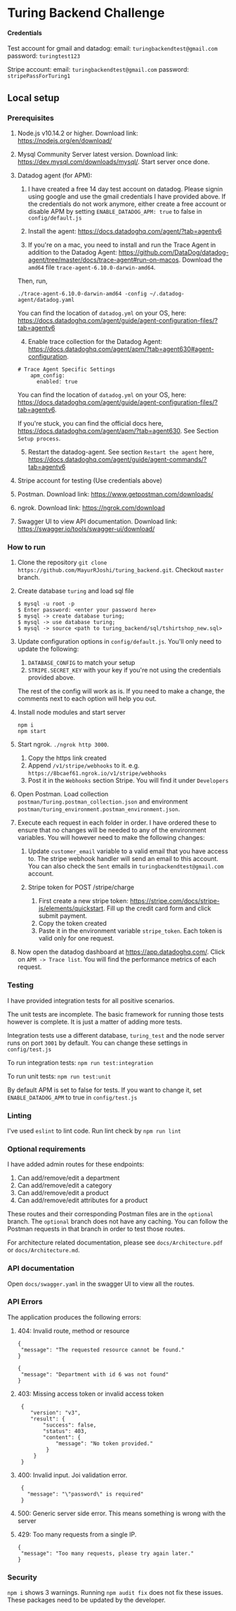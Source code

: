 # Turing Backend Challenge

#### Credentials
Test account for gmail and datadog:
  email: `turingbackendtest@gmail.com`
  password: `turingtest123`

Stripe account:
  email: `turingbackendtest@gmail.com`
  password: `stripePassForTuring1`
   
## Local setup

### Prerequisites
1. Node.js v10.14.2 or higher. Download link: https://nodejs.org/en/download/

2. Mysql Community Server latest version. Download link: https://dev.mysql.com/downloads/mysql/. Start server once done.

3. Datadog agent (for APM):
   1. I have created a free 14 day test account on datadog. Please signin using google and use the gmail credentials I have provided above. If the credentials do not work anymore, either create a free account or disable APM by setting `ENABLE_DATADOG_APM: true` to false in `config/default.js`
   
   2. Install the agent: https://docs.datadoghq.com/agent/?tab=agentv6
   
   3. If you're on a mac, you need to install and run the Trace Agent in addition to the Datadog Agent: https://github.com/DataDog/datadog-agent/tree/master/docs/trace-agent#run-on-macos. Download the `amd64` file `trace-agent-6.10.0-darwin-amd64`.

     Then, run,

     `./trace-agent-6.10.0-darwin-amd64 -config ~/.datadog-agent/datadog.yaml`
      
     You can find the location of `datadog.yml` on your OS, here: https://docs.datadoghq.com/agent/guide/agent-configuration-files/?tab=agentv6
   
   4. Enable trace collection for the Datadog Agent: https://docs.datadoghq.com/agent/apm/?tab=agent630#agent-configuration.

     ```
     # Trace Agent Specific Settings
         apm_config:
           enabled: true
     ```

      You can find the location of `datadog.yml` on your OS, here: https://docs.datadoghq.com/agent/guide/agent-configuration-files/?tab=agentv6.

      If you're stuck, you can find the official docs here, https://docs.datadoghq.com/agent/apm/?tab=agent630. See Section `Setup process`.

   5. Restart the datadog-agent. See section `Restart the agent` here, https://docs.datadoghq.com/agent/guide/agent-commands/?tab=agentv6

4. Stripe account for testing (Use credentials above)

5. Postman. Download link: https://www.getpostman.com/downloads/

6. ngrok. Download link: https://ngrok.com/download

7. Swagger UI to view API documentation. Download link: https://swagger.io/tools/swagger-ui/download/

### How to run

1. Clone the repository `git clone https://github.com/MayurRJoshi/turing_backend.git`. Checkout `master` branch.

2. Create database `turing` and load sql file
   ```
   $ mysql -u root -p
   $ Enter password: <enter your password here>
   $ mysql -> create database turing;
   $ mysql -> use database turing;
   $ mysql -> source <path to turing_backend/sql/tshirtshop_new.sql>
   ``` 

3. Update configuration options in `config/default.js`. You'll only need to update the following:
   1. `DATABASE_CONFIG` to match your setup
   2. `STRIPE.SECRET_KEY` with your key if you're not using the credentials provided above. 
   
   The rest of the config will work as is. If you need to make a change, the comments next to each option will help you out.

4. Install node modules and start server
   ```
   npm i
   npm start
   ```

5. Start ngrok. `./ngrok http 3000`. 
   1. Copy the https link created 
   2. Append `/v1/stripe/webhooks` to it. e.g. `https://8bcaef61.ngrok.io/v1/stripe/webhooks`
   3. Post it in the `Webhooks` section Stripe. You will find it under `Developers`


6. Open Postman. Load collection `postman/Turing.postman_collection.json` and environment `postman/turing_environment.postman_environment.json`.

7. Execute each request in each folder in order. 
  I have ordered these to ensure that no changes will be needed to any of the environment variables.
  You will however need to make the following changes:
    1. Update `customer_email` variable to a valid email that you have access to. The stripe webhook handler will send an email to this account. You can also check the `Sent` emails in `turingbackendtest@gmail.com` account.

    2. Stripe token for POST /stripe/charge
       1. First create a new stripe token: https://stripe.com/docs/stripe-js/elements/quickstart. Fill up the credit card form and click submit payment.
       2. Copy the token created
       3. Paste it in the environment variable `stripe_token`. Each token is valid only for one request.

8. Now open the datadog dashboard at https://app.datadoghq.com/. Click on `APM -> Trace list`. You will find the performance metrics of each request.

### Testing

I have provided integration tests for all positive scenarios. 

The unit tests are incomplete. The basic framework for running those tests however is complete. It is just a matter of adding more tests.

Integration tests use a different database, `turing_test` and the node server runs on port `3001` by default. You can change these settings in `config/test.js`

To run integration tests:
`npm run test:integration`

To run unit tests:
`npm run test:unit`

By default APM is set to false for tests. If you want to change it, set `ENABLE_DATADOG_APM` to true in `config/test.js`

### Linting

I've used `eslint` to lint code. Run lint check by `npm run lint`

### Optional requirements

I have added admin routes for these endpoints:
  1. Can add/remove/edit a department
  2. Can add/remove/edit a category
  3. Can add/remove/edit a product
  4. Can add/remove/edit attributes for a product

These routes and their corresponding Postman files are in the `optional` branch. 
The `optional` branch does not have any caching.
You can follow the Postman requests in that branch in order to test those routes.

For architecture related documentation, please see `docs/Architecture.pdf` or `docs/Architecture.md`.

### API documentation

Open `docs/swagger.yaml` in the swagger UI to view all the routes.

### API Errors

The application produces the following errors:

1. 404: Invalid route, method or resource
   ```
   {
    "message": "The requested resource cannot be found."
   }
   ``` 

   ```
   {
    "message": "Department with id 6 was not found"
   }
   ```

2. 403: Missing access token or invalid access token
   ```
    {
       "version": "v3",
       "result": {
           "success": false,
           "status": 403,
           "content": {
               "message": "No token provided."
            }
        } 
    }
   ``` 
3. 400: Invalid input. Joi validation error.
   ```
    {
      "message": "\"password\" is required"
    } 
   ``` 

4. 500: Generic server side error. This means something is wrong with the server

5. 429: Too many requests from a single IP.
   ```
   {
    "message": "Too many requests, please try again later."
   }
   ```

### Security

`npm i` shows 3 warnings. Running `npm audit fix` does not fix these issues. These packages need to be updated by the developer.
